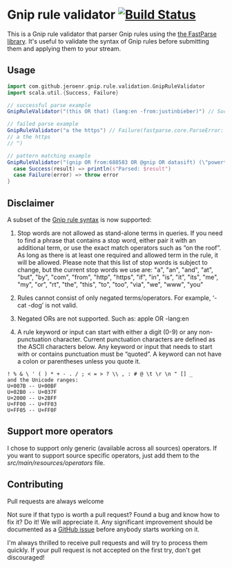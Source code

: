 # Gnip rule validator [![Build Status](https://travis-ci.org/jeroenr/gnip-rule-validator.svg?branch=master)](https://travis-ci.org/jeroenr/gnip-rule-validator)
This is a Gnip rule validator that parser Gnip rules using the [the FastParse library](https://lihaoyi.github.io/fastparse/). It's useful to validate the syntax of Gnip rules before submitting them and applying them to your stream.

## Usage
```scala
import com.github.jeroenr.gnip.rule.validation.GnipRuleValidator
import scala.util.{Success, Failure}

// successful parse example
GnipRuleValidator("(this OR that) (lang:en -from:justinbieber)") // Success("(this OR that) (lang:en -from:justbieber)")

// failed parse example
GnipRuleValidator("a the https") // Failure(fastparse.core.ParseError: found "a the https", expected NOT ONLY STOPWORDS at index 0
// a the https
// ^)

// pattern matching example
GnipRuleValidator("(gnip OR from:688583 OR @gnip OR datasift) (\"powertrack -operators\" OR (-\"streaming code\"~4 foo OR bar)) -contains:help has:links url_contains:github") match {
  case Success(result) => println(s"Parsed: $result")
  case Failure(error) => throw error
}
```

## Disclaimer
A subset of the [Gnip rule syntax](http://support.gnip.com/apis/powertrack/rules.html) is now supported:

1. Stop words are not allowed as stand-alone terms in queries. If you need to find a phrase that contains a stop word, either pair it with an additional term, or use the exact match operators such as “on the roof”. As long as there is at least one required and allowed term in the rule, it will be allowed. Please note that this list of stop words is subject to change, but the current stop words we use are: "a", "an", "and", "at", "but", "by", "com", "from", "http", "https", "if", "in", "is", "it", "its", "me", "my", "or", "rt", "the", "this", "to", "too", "via", "we", "www", "you"

2. Rules cannot consist of only negated terms/operators. For example, ‘-cat -dog’ is not valid.

3. Negated ORs are not supported. Such as: apple OR -lang:en

4. A rule keyword or input can start with either a digit (0-9) or any non-punctuation character. Current punctuation characters are defined as the ASCII characters below. Any keyword or input that needs to start with or contains punctuation must be “quoted”. A keyword can not have a colon or parentheses unless you quote it.
```
! % & \ ' ( ) * + - . / ; < = > ? \\ , : # @ \t \r \n " [] _
and the Unicode ranges:
U+007B -- U+00BF
U+02B0 -- U+037F
U+2000 -- U+2BFF
U+FF00 -- U+FF03
U+FF05 -- U+FF0F
```
## Support more operators
I chose to support only generic (available across all sources) operators. If you want to support source specific operators, just add them to the *src/main/resources/operators* file.

## Contributing
Pull requests are always welcome

Not sure if that typo is worth a pull request? Found a bug and know how to fix it? Do it! We will appreciate it. Any significant improvement should be documented as a [GitHub issue](https://github.com/jeroenr/gnip-rule-validator/issues) before anybody starts working on it.

I'm always thrilled to receive pull requests and will try to process them quickly. If your pull request is not accepted on the first try, don't get discouraged!
